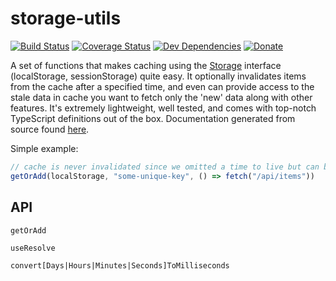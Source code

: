 # storage-utils

[![Build Status](https://travis-ci.org/lukelindsey/storage-utils.svg?branch=master)](https://travis-ci.org/lukelindsey/storage-utils)
[![Coverage Status](https://coveralls.io/repos/github/lukelindsey/storage-utils/badge.svg?branch=master)](https://coveralls.io/github/lukelindsey/storage-utils?branch=master)
[![Dev Dependencies](https://david-dm.org/lukelindsey/storage-utils/dev-status.svg)](https://david-dm.org/lukelindsey/storage-utils?type=dev)
[![Donate](https://img.shields.io/badge/donate-paypal-blue.svg)](https://paypal.me/lukelindsey)

A set of functions that makes caching using the [Storage](https://developer.mozilla.org/en-US/docs/Web/API/Storage) interface (localStorage, sessionStorage) quite easy. It optionally invalidates items from the cache after a specified time, and even can provide access to the stale data in cache you want to fetch only the 'new' data along with other features. It's extremely lightweight, well tested, and comes with top-notch TypeScript definitions out of the box. Documentation generated from source found [here](https://lukelindsey.github.io/storage-utils/).

Simple example:
```js
// cache is never invalidated since we omitted a time to live but can be manually removed.
getOrAdd(localStorage, "some-unique-key", () => fetch("/api/items"))
```

## API

`getOrAdd`

`useResolve`

`convert[Days|Hours|Minutes|Seconds]ToMilliseconds`

